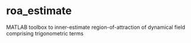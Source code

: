 # roa_estimate
MATLAB toolbox to inner-estimate region-of-attraction of dynamical field comprising trigonometric terms 
